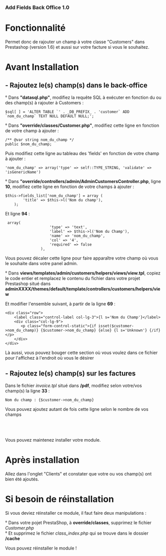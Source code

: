 ### Add Fields Back Office 1.0



# Fonctionnalité

Permet donc de rajouter un champ à votre classe "Customers" dans Prestashop (version 1.6) et aussi sur votre facture si vous le souhaitez.
    
    
# Avant Installation

##  - Rajoutez le(s) champ(s) dans le back-office

° Dans **"datasql.php"**, modifiez la requête SQL à exécuter en fonction du ou des champ(s) à rajouter à Customers :

    $sql[ ] = 'ALTER TABLE `' . _DB_PREFIX_ . 'customer` ADD `nom_du_champ` TEXT NULL DEFAULT NULL;';

° Dans **"override/classes/Customer.php"**, modifiez cette ligne en fonction de votre champ à ajouter :

    /** @var string nom_du_champ */
    public $nom_du_champ;
    
  Puis modifiez cette ligne au tableau des 'fields' en fonction de votre champ à ajouter : 
  
    'nom_du_champ' => array('type' => self::TYPE_STRING, 'validate' => 'isGenericName')
    
° Dans **"override/controllers/admin/AdminCustomersController.php**, ligne **10**, modifiez cette ligne 
en fonction de votre champs à ajouter :

    $this->fields_list['nom_du_champ'] = array (
            'title' => $this->l('Nom du champ'),
        );
        
  Et ligne **94** :
  
     array(
                        'type' => 'text',
                        'label' => $this->l('Nom du Champ'),
                        'name' => 'nom_du_champ',
                        'col' => '4',
                        'required' => false                        
                    ),
                    
  Vous pouvez décaler cette ligne pour faire apparaître votre champ où vous le souhaite dans votre panel admin.
  
° Dans **views/templates/admin/customers/helpers/views/view.tpl**, copiez le code entier et remplacez le contenu du 
fichier dans votre projet Prestashop situé dans  **adminXXXX/themes/default/template/controllers/customers/helpers/view** 

Et modifier l'ensemble suivant, à partir de la ligne **69** :

    <div class="row">
        <label class="control-label col-lg-3">{l s='Nom du Champ'}</label>
        <div class="col-lg-9">
           <p class="form-control-static">{if isset($customer->nom_du_champ)} {$customer->nom_du_champ} {else} {l s='Unknown'} {/if}</p>
        </div>
    </div>

Là aussi, vous pouvez bouger cette section où vous voulez dans ce fichier pour l'affichez à l'endroit où vous le désirer

##  - Rajoutez le(s) champ(s) sur les factures

Dans le fichier *invoice.tpl* situé dans **/pdf**, modifiez selon votre/vos champ(s) la ligne **33** :

    Nom du champ : {$customer->nom_du_champ}

Vous pouvez ajoutez autant de fois cette ligne selon le nombre de vos champs

<br>
<br>
<br>
Vous pouvez maintenez installer votre module.

# Après installation

Allez dans l'onglet "Clients" et constater que votre ou vos champ(s) ont bien été ajoutés.

# Si besoin de réinstallation

Si vous deviez réinstaller ce module, il faut faire deux manipulations : 

° Dans votre pojet PrestaShop, à **override/classes**, supprimez le fichier *Customer.php* <br>
° Et supprimez le fichier *class_index.php* qui se trouve dans le dossier **/cache**

Vous pouvez réinstaller le module !